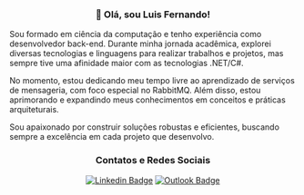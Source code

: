 <h3 align="center">👋 Olá, sou Luis Fernando!</h3>

  Sou formado em ciência da computação e tenho experiência como desenvolvedor back-end. Durante minha jornada acadêmica, explorei diversas tecnologias e linguagens para realizar trabalhos e projetos, mas sempre tive uma afinidade maior com as tecnologias .NET/C#.

No momento, estou dedicando meu tempo livre ao aprendizado de serviços de mensageria, com foco especial no RabbitMQ. Além disso, estou aprimorando e expandindo meus conhecimentos em conceitos e práticas arquiteturais.

Sou apaixonado por construir soluções robustas e eficientes, buscando sempre a excelência em cada projeto que desenvolvo.

<h3 align="center"> Contatos e Redes Sociais</h3>
<div align="center">
  
[![Linkedin Badge](https://img.shields.io/badge/-LinkedIn-blue?style=flat-square&logo=Linkedin&logoColor=white&link=https://www.linkedin.com/in/luisfernandogois/)](https://www.linkedin.com/in/luisfernandogois/)
[![Outlook Badge](https://img.shields.io/badge/email--000?style=social&logo=microsoft-outlook&logoColor=0078d4&link=mailto:luisz.dantass@hotmail.com)](mailto:luisz.dantass@hotmail.com)
</div>
